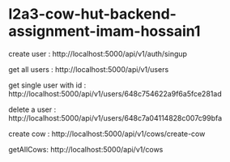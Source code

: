# l2a3-cow-hut-backend-assignment-imam-hossain1

create user :
http://localhost:5000/api/v1/auth/singup

get all users :
http://localhost:5000/api/v1/users

get single user with id :
http://localhost:5000/api/v1/users/648c754622a9f6a5fce281ad

delete a user :
http://localhost:5000/api/v1/users/648c7a04114828c007c99bfa

create cow : http://localhost:5000/api/v1/cows/create-cow

getAllCows: http://localhost:5000/api/v1/cows